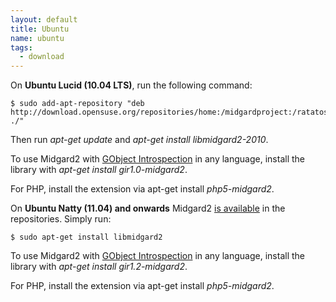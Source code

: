 ```yaml
---
layout: default
title: Ubuntu
name: ubuntu
tags:
  - download
---
```

On **Ubuntu Lucid (10.04 LTS)**, run the following command:

    $ sudo add-apt-repository "deb http://download.opensuse.org/repositories/home:/midgardproject:/ratatoskr/xUbuntu_10.04/ ./"

Then run _apt-get update_ and _apt-get install libmidgard2-2010_.&#xA0;

To use Midgard2 with [GObject Introspection](http://live.gnome.org/GObjectIntrospection/Users) in any language, install the library with&#xA0;_apt-get install gir1.0-midgard2_.

For PHP, install the extension via&#xA0;apt-get install _php5-midgard2_.

On **Ubuntu Natty (11.04) and onwards** Midgard2 [is available](http://packages.ubuntu.com/search?keywords=midgard) in the repositories. Simply run:

    $ sudo apt-get install libmidgard2

To use Midgard2 with [GObject Introspection](http://live.gnome.org/GObjectIntrospection/Users) in any language, install the library with _apt-get install gir1.2-midgard2_.

For PHP, install the extension via&#xA0;apt-get install _php5-midgard2_.
